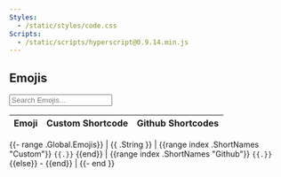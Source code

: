 ```yaml
---
Styles:
  - /static/styles/code.css
Scripts:
  - /static/scripts/hyperscript@0.9.14.min.js
---
```


## Emojis

<input type="text" placeholder="Search Emojis..."
  _="on input
     show <tr/> in next <table>tbody/>
     when its textContent.toLowerCase() contains my value.toLowerCase()">

| Emoji | Custom Shortcode | Github Shortcodes |
| ----- | ---------------- | ----------------- |
{{- range .Global.Emojis}}
| {{ .String }} | {{range index .ShortNames "Custom"}} `{{.}}` {{end}} | {{range index .ShortNames "Github"}} `{{.}}` {{else}} - {{end}} |
{{- end }}
